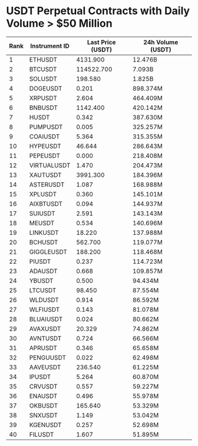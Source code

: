 # USDT Perpetual Contracts with Daily Volume > $50 Million

| Rank | Instrument ID | Last Price (USDT) | 24h Volume (USDT) |
|------|---------------|-------------------|-------------------|
| 1 | ETHUSDT | 4131.900 | 12.476B |
| 2 | BTCUSDT | 114522.700 | 7.093B |
| 3 | SOLUSDT | 198.580 | 1.825B |
| 4 | DOGEUSDT | 0.201 | 898.374M |
| 5 | XRPUSDT | 2.604 | 464.409M |
| 6 | BNBUSDT | 1142.400 | 420.142M |
| 7 | HUSDT | 0.342 | 387.630M |
| 8 | PUMPUSDT | 0.005 | 325.257M |
| 9 | COAIUSDT | 5.364 | 315.355M |
| 10 | HYPEUSDT | 46.644 | 286.643M |
| 11 | PEPEUSDT | 0.000 | 218.408M |
| 12 | VIRTUALUSDT | 1.470 | 204.473M |
| 13 | XAUTUSDT | 3991.300 | 184.396M |
| 14 | ASTERUSDT | 1.087 | 168.988M |
| 15 | XPLUSDT | 0.360 | 145.101M |
| 16 | AIXBTUSDT | 0.094 | 144.937M |
| 17 | SUIUSDT | 2.591 | 143.143M |
| 18 | MEUSDT | 0.534 | 140.696M |
| 19 | LINKUSDT | 18.220 | 137.988M |
| 20 | BCHUSDT | 562.700 | 119.077M |
| 21 | GIGGLEUSDT | 188.200 | 118.468M |
| 22 | PIUSDT | 0.237 | 114.723M |
| 23 | ADAUSDT | 0.668 | 109.857M |
| 24 | YBUSDT | 0.500 | 94.434M |
| 25 | LTCUSDT | 98.450 | 87.554M |
| 26 | WLDUSDT | 0.914 | 86.592M |
| 27 | WLFIUSDT | 0.143 | 81.078M |
| 28 | BLUAIUSDT | 0.024 | 80.662M |
| 29 | AVAXUSDT | 20.329 | 74.862M |
| 30 | AVNTUSDT | 0.724 | 66.566M |
| 31 | APRUSDT | 0.346 | 65.658M |
| 32 | PENGUUSDT | 0.022 | 62.498M |
| 33 | AAVEUSDT | 236.540 | 61.225M |
| 34 | IPUSDT | 5.264 | 60.870M |
| 35 | CRVUSDT | 0.557 | 59.227M |
| 36 | ENAUSDT | 0.496 | 55.978M |
| 37 | OKBUSDT | 165.640 | 53.329M |
| 38 | SNXUSDT | 1.149 | 53.042M |
| 39 | KGENUSDT | 0.257 | 52.698M |
| 40 | FILUSDT | 1.607 | 51.895M |
